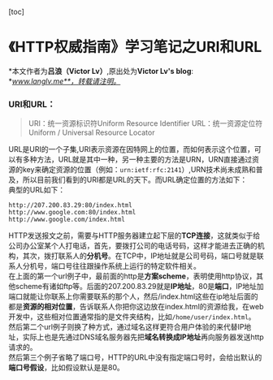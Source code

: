 [toc]

# 《HTTP权威指南》学习笔记之URI和URL
*本文作者为**吕浪（Victor Lv）**,原出处为**Victor Lv's blog**: **www.langlv.me**，转载请注明。*
### URI和URL：
> URI：统一资源标识符Uniform Resource Identifier
> URL：统一资源定位符Uniform / Universal Resource Locator   

URL是URI的一个子集,URI表示资源在因特网上的位置，而如何表示这个位置，可以有多种方法，URL就是其中一种，另一种主要的方法是URN，URN直接通过资源的key来确定资源的位置（例如：`urn:ietf:rfc:2141`）,URN技术尚未成熟和普及，所以目前我们看到的URI都是URL的天下。而URL确定位置的方法如下：  
典型的URL如下：  
```url
http://207.200.83.29:80/index.html
http://www.google.com:80/index.html
http://www.google.com/index.html
```
HTTP发送报文之前，需要与HTTP服务器建立起下层的**TCP连接**，这就类似于给公司办公室某个人打电话，首先，要拨打公司的电话号码，这样才能进去正确的机构，其次，拨打联系人的**分机号**。在TCP中，IP地址就是公司号码，端口号就是联系人分机号，端口号往往跟操作系统上运行的特定软件相关。   
在上面的第一个url例子中，最前面的http是**方案scheme**，表明使用http协议，其他scheme有诸如ftp等。后面的207.200.83.29就是**IP地址**，80是**端口**，IP地址加端口就能让你联系上你需要联系的那个人，然后/index.html这些在ip地址后面的都是**资源的相对位置**，告诉联系人你把你这边放在index.html的资源给我，在web开发中，这些相对位置通常指的是文件夹结构，比如`/home/user/index.html`。  
然后第二个url例子则换了种方式，通过域名这样更符合用户体验的来代替IP地址，实际上也是先通过DNS域名服务器先把**域名转换成IP地址**再向服务器发送http请求的。  
然后第三个例子省略了端口号，HTTP的URL中没有指定端口号时，会给出默认的**端口号假设**，比如假设默认是是80。  




